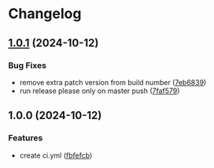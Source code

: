 # Changelog

## [1.0.1](https://github.com/codito/test-release-please/compare/v1.0.0...v1.0.1) (2024-10-12)


### Bug Fixes

* remove extra patch version from build number ([7eb6839](https://github.com/codito/test-release-please/commit/7eb6839c8a0eb3125849165a847443324532570e))
* run release please only on master push ([7faf579](https://github.com/codito/test-release-please/commit/7faf57905593dc6f6daf38ffaabc94c2ff00804e))

## 1.0.0 (2024-10-12)


### Features

* create ci.yml ([fbfefcb](https://github.com/codito/test-release-please/commit/fbfefcb18e012173348534f3087e636d39b1a9aa))
